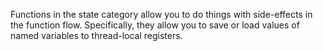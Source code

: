 Functions in the state category allow you to do things with
side-effects in the function flow. Specifically, they allow
you to save or load values of named variables to thread-local
registers.

